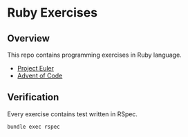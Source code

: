 # Ruby Exercises

## Overview

This repo contains programming exercises in Ruby language.

- [Project Euler](https://projecteuler.net/)
- [Advent of Code](https://adventofcode.com/)

## Verification

Every exercise contains test written in RSpec.

```
bundle exec rspec
```

